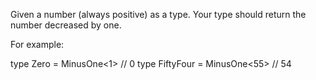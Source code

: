 Given a number (always positive) as a type. Your type should return the number decreased by one.

For example:

type Zero = MinusOne<1> // 0
type FiftyFour = MinusOne<55> // 54